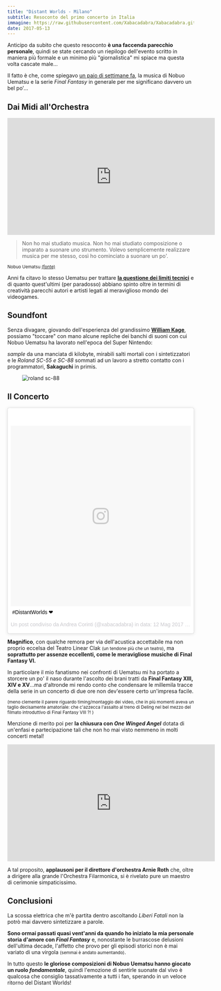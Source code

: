 ```yaml
---
title: "Distant Worlds - Milano"
subtitle: Resoconto del primo concerto in Italia
immagine: https://raw.githubusercontent.com/Xabacadabra/Xabacadabra.github.io/master/images/distant-worlds.jpg
date: 2017-05-13
---
```


Anticipo da subito che questo resoconto **è una faccenda parecchio personale**, quindi se state cercando un riepilogo dell'evento scritto in maniera più formale e un minimo più "giornalistica" mi spiace ma questa volta cascate male...

Il fatto è che, come spiegavo [un paio di settimane fa](/2017/pausetta/), la musica di Nobuo Uematsu e la serie _Final Fantasy_ in generale per me significano davvero un bel po'...

## Dai Midi all'Orchestra

<iframe width="560" height="315" src="https://www.youtube.com/embed/eRkHEFisMDo" frameborder="0" allowfullscreen></iframe>

> Non ho mai studiato musica. Non ho mai studiato composizione o imparato a suonare uno strumento. Volevo semplicemente realizzare musica per me stesso, così ho cominciato a suonare un po'.

<small>Nobuo Uematsu [(fonte)](https://daily.redbullmusicacademy.com/2014/10/nobuo-uematsu-interview) </small>

Anni fa citavo lo stesso Uematsu per trattare [**la questione dei limiti tecnici**](/2015/nobuo-uematsu-e-la-bellezza-dei-limiti/) e di quanto quest'ultimi (per paradosso) abbiano spinto oltre in termini di creatività parecchi autori e artisti legati al meraviglioso mondo dei videogames.

## Soundfont

Senza divagare, giovando dell'esperienza del grandissimo [**William Kage**](https://www.williamkage.com/snes_soundfonts/), possiamo "toccare" con mano alcune repliche dei banchi di suoni con cui Nobuo Uematsu ha lavorato nell'epoca del Super Nintendo:

_sample_ da una manciata di kilobyte, mirabili salti mortali con i sintetizzatori e le _Roland SC-55 e SC-88_  sommati ad un lavoro a stretto contatto con i programmatori, **Sakaguchi** in primis.

<figure>
<img src='https://upload.wikimedia.org/wikipedia/commons/thumb/d/dd/Roland_SC-88Pro.jpg/1024px-Roland_SC-88Pro.jpg' alt='roland sc-88'>
</figure>

## Il Concerto

<blockquote class="instagram-media" data-instgrm-captioned data-instgrm-version="7" style=" background:#FFF; border:0; border-radius:3px; box-shadow:0 0 1px 0 rgba(0,0,0,0.5),0 1px 10px 0 rgba(0,0,0,0.15); margin: 1px; max-width:658px; padding:0; width:99.375%; width:-webkit-calc(100% - 2px); width:calc(100% - 2px);"><div style="padding:8px;"> <div style=" background:#F8F8F8; line-height:0; margin-top:40px; padding:50.0% 0; text-align:center; width:100%;"> <div style=" background:url(data:image/png;base64,iVBORw0KGgoAAAANSUhEUgAAACwAAAAsCAMAAAApWqozAAAABGdBTUEAALGPC/xhBQAAAAFzUkdCAK7OHOkAAAAMUExURczMzPf399fX1+bm5mzY9AMAAADiSURBVDjLvZXbEsMgCES5/P8/t9FuRVCRmU73JWlzosgSIIZURCjo/ad+EQJJB4Hv8BFt+IDpQoCx1wjOSBFhh2XssxEIYn3ulI/6MNReE07UIWJEv8UEOWDS88LY97kqyTliJKKtuYBbruAyVh5wOHiXmpi5we58Ek028czwyuQdLKPG1Bkb4NnM+VeAnfHqn1k4+GPT6uGQcvu2h2OVuIf/gWUFyy8OWEpdyZSa3aVCqpVoVvzZZ2VTnn2wU8qzVjDDetO90GSy9mVLqtgYSy231MxrY6I2gGqjrTY0L8fxCxfCBbhWrsYYAAAAAElFTkSuQmCC); display:block; height:44px; margin:0 auto -44px; position:relative; top:-22px; width:44px;"></div></div> <p style=" margin:8px 0 0 0; padding:0 4px;"> <a href="https://www.instagram.com/p/BUAOOH1DdmO/" style=" color:#000; font-family:Arial,sans-serif; font-size:14px; font-style:normal; font-weight:normal; line-height:17px; text-decoration:none; word-wrap:break-word;" target="_blank">#DistantWorlds ❤</a></p> <p style=" color:#c9c8cd; font-family:Arial,sans-serif; font-size:14px; line-height:17px; margin-bottom:0; margin-top:8px; overflow:hidden; padding:8px 0 7px; text-align:center; text-overflow:ellipsis; white-space:nowrap;">Un post condiviso da Andrea Corinti (@xabacadabra) in data: <time style=" font-family:Arial,sans-serif; font-size:14px; line-height:17px;" datetime="2017-05-12T19:08:23+00:00">12 Mag 2017 alle ore 12:08 PDT</time></p></div></blockquote>
<script async defer src="//platform.instagram.com/en_US/embeds.js"></script>

**Magnifico**, con qualche remora per via dell'acustica accettabile ma non proprio eccelsa del Teatro Linear CIak <small>(un tendone più che un teatro)</small>, ma **soprattutto per assenze eccellenti, come le meravigliose musiche di Final Fantasy VI.**

In particolare il mio fanatismo nei confronti di Uematsu mi ha portato a storcere un po' il naso durante l'ascolto dei brani tratti da **Final Fantasy XIII, XIV e XV**...ma d'altronde mi rendo conto che condensare le millemila tracce della serie in un concerto di due ore non dev'essere certo un'impresa facile.

<small>(meno clemente il parere riguardo timing/montaggio dei video, che in più momenti aveva un taglio decisamente amatoriale: che c'azzecca l'assalto al treno di Deling nel bel mezzo del filmato introduttivo di Final Fantasy VIII ?! )</small>

Menzione di merito poi per **la chiusura con _One Winged Angel_** dotata di un'enfasi e partecipazione tali che non ho mai visto nemmeno in molti concerti metal!

<iframe width="560" height="315" src="https://www.youtube.com/embed/tHG2Iv6pq7I" frameborder="0" allowfullscreen></iframe>

A tal proposito, **applausoni per il direttore d'orchestra Arnie Roth** che, oltre a dirigere alla grande l'Orchestra Filarmonica, si è rivelato pure un maestro di cerimonie simpaticissimo.

## Conclusioni

La scossa elettrica che m'è partita dentro ascoltando _Liberi Fatali_ non la potrò mai davvero sintetizzare a parole.

**Sono ormai passati quasi vent'anni da quando ho iniziato la mia personale storia d'amore con _Final Fantasy_** e, nonostante le burrascose delusioni dell'ultima decade, l'affetto che provo per gli episodi storici non è mai variato di una virgola <small> (semmai è andato aumentando)</small>.

In tutto questo **le gloriose composizioni di Nobuo Uematsu hanno giocato un ruolo _fondamentale_**, quindi l'emozione di sentirle suonate dal vivo è qualcosa che consiglio tassativamente a tutti i fan, sperando in un veloce ritorno del Distant Worlds!
